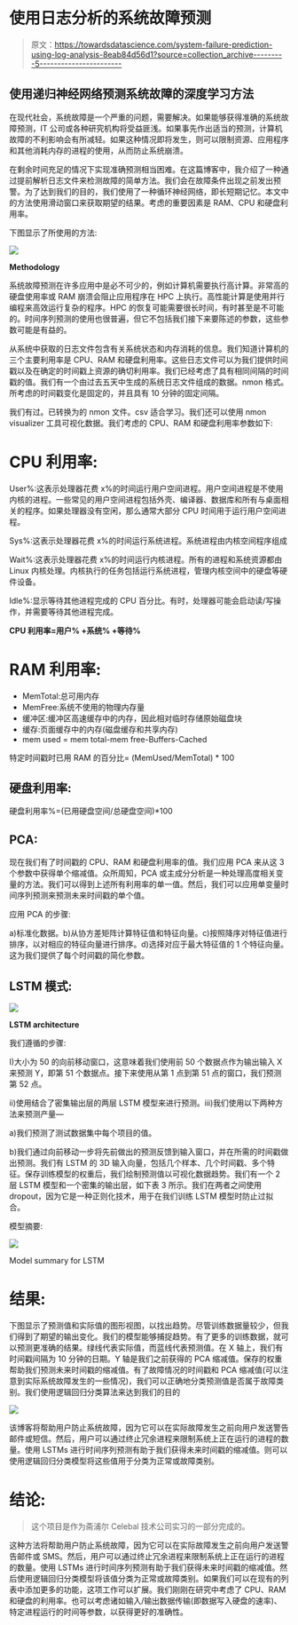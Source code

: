 # 使用日志分析的系统故障预测

> 原文：<https://towardsdatascience.com/system-failure-prediction-using-log-analysis-8eab84d56d1?source=collection_archive---------5----------------------->

## 使用递归神经网络预测系统故障的深度学习方法

在现代社会，系统故障是一个严重的问题，需要解决。如果能够获得准确的系统故障预测，IT 公司或各种研究机构将受益匪浅。如果事先作出适当的预测，计算机故障的不利影响会有所减轻。如果这种情况即将发生，则可以限制资源、应用程序和其他消耗内存的进程的使用，从而防止系统崩溃。

在剩余时间充足的情况下实现准确预测相当困难。在这篇博客中，我介绍了一种通过提前解析日志文件来检测故障的简单方法。我们会在故障条件出现之前发出预警。为了达到我们的目的，我们使用了一种循环神经网络，即长短期记忆。本文中的方法使用滑动窗口来获取期望的结果。考虑的重要因素是 RAM、CPU 和硬盘利用率。

下图显示了所使用的方法:

![](img/5a74b8cc0043cdbf896d325087366d34.png)

**Methodology**

系统故障预测在许多应用中是必不可少的，例如计算机需要执行高计算。非常高的硬盘使用率或 RAM 崩溃会阻止应用程序在 HPC 上执行。高性能计算是使用并行编程来高效运行复杂的程序。HPC 的恢复可能需要很长时间，有时甚至是不可能的。时间序列预测的使用也很普遍，但它不包括我们接下来要陈述的参数，这些参数可能是有益的。

从系统中获取的日志文件包含有关系统状态和内存消耗的信息。我们知道计算机的三个主要利用率是 CPU、RAM 和硬盘利用率。这些日志文件可以为我们提供时间戳以及在确定的时间戳上资源的确切利用率。我们已经考虑了具有相同间隔的时间戳的值。我们有一个由过去五天中生成的系统日志文件组成的数据。nmon 格式。所考虑的时间戳变化是固定的，并且具有 10 分钟的固定间隔。

我们有过。已转换为的 nmon 文件。csv 适合学习。我们还可以使用 nmon visualizer 工具可视化数据。我们考虑的 CPU、RAM 和硬盘利用率参数如下:

# CPU 利用率:

User%:这表示处理器花费 x%的时间运行用户空间进程。用户空间进程是不使用内核的进程。一些常见的用户空间进程包括外壳、编译器、数据库和所有与桌面相关的程序。如果处理器没有空闲，那么通常大部分 CPU 时间用于运行用户空间进程。

Sys%:这表示处理器花费 x%的时间运行系统进程。系统进程由内核空间程序组成

Wait%:这表示处理器花费 x%的时间运行内核进程。所有的进程和系统资源都由 Linux 内核处理。内核执行的任务包括运行系统进程，管理内核空间中的硬盘等硬件设备。

Idle%:显示等待其他进程完成的 CPU 百分比。有时，处理器可能会启动读/写操作，并需要等待其他进程完成。

**CPU 利用率=用户% +系统% +等待%**

# RAM 利用率:

*   MemTotal:总可用内存
*   MemFree:系统不使用的物理内存量
*   缓冲区:缓冲区高速缓存中的内存，因此相对临时存储原始磁盘块
*   缓存:页面缓存中的内存(磁盘缓存和共享内存)
*   mem used = mem total-mem free-Buffers-Cached

特定时间戳时已用 RAM 的百分比= (MemUsed/MemTotal) * 100

## 硬盘利用率:

硬盘利用率%=(已用硬盘空间/总硬盘空间)*100

## PCA:

现在我们有了时间戳的 CPU、RAM 和硬盘利用率的值。我们应用 PCA 来从这 3 个参数中获得单个缩减值。众所周知，PCA 或主成分分析是一种处理高度相关变量的方法。我们可以得到上述所有利用率的单一值。然后，我们可以应用单变量时间序列预测来预测未来时间戳的单个值。

应用 PCA 的步骤:

a)标准化数据。b)从协方差矩阵计算特征值和特征向量。c)按照降序对特征值进行排序，以对相应的特征向量进行排序。d)选择对应于最大特征值的 1 个特征向量。这为我们提供了每个时间戳的简化参数。

## LSTM 模式:

![](img/a18721ca3427c83bcb345bae12d68a69.png)

**LSTM architecture**

我们遵循的步骤:

I)大小为 50 的向前移动窗口，这意味着我们使用前 50 个数据点作为输出输入 X 来预测 Y，即第 51 个数据点。接下来使用从第 1 点到第 51 点的窗口，我们预测第 52 点。

ii)使用结合了密集输出层的两层 LSTM 模型来进行预测。iii)我们使用以下两种方法来预测产量—

a)我们预测了测试数据集中每个项目的值。

b)我们通过向前移动一步将先前做出的预测反馈到输入窗口，并在所需的时间戳做出预测。我们有 LSTM 的 3D 输入向量，包括几个样本、几个时间戳、多个特征。保存训练模型的权重后，我们绘制预测值以可视化数据趋势。我们有一个 2 层 LSTM 模型和一个密集的输出层，如下表 3 所示。我们在两者之间使用 dropout，因为它是一种正则化技术，用于在我们训练 LSTM 模型时防止过拟合。

模型摘要:

![](img/aa8e298bacd4e72395de35826cb646f2.png)

Model summary for LSTM

# 结果:

下图显示了预测值和实际值的图形视图，以找出趋势。尽管训练数据量较少，但我们得到了期望的输出变化。我们的模型能够捕捉趋势。有了更多的训练数据，就可以预测更准确的结果。绿线代表实际值，而蓝线代表预测值。在 X 轴上，我们有时间戳间隔为 10 分钟的日期。Y 轴是我们之前获得的 PCA 缩减值。保存的权重帮助我们预测未来时间戳的缩减值。有了故障情况的时间戳和 PCA 缩减值(可以注意到实际系统故障发生的一些情况)，我们可以正确地分类预测值是否属于故障类别。我们使用逻辑回归分类算法来达到我们的目的

![](img/59a2522d1c4db7a72624d0a399bee61c.png)

该博客将帮助用户防止系统故障，因为它可以在实际故障发生之前向用户发送警告邮件或短信。然后，用户可以通过终止冗余进程来限制系统上正在运行的进程的数量。使用 LSTMs 进行时间序列预测有助于我们获得未来时间戳的缩减值。则可以使用逻辑回归分类模型将这些值用于分类为正常或故障类别。

# 结论:

> 这个项目是作为斋浦尔 Celebal 技术公司实习的一部分完成的。

这种方法将帮助用户防止系统故障，因为它可以在实际故障发生之前向用户发送警告邮件或 SMS。然后，用户可以通过终止冗余进程来限制系统上正在运行的进程的数量。使用 LSTMs 进行时间序列预测有助于我们获得未来时间戳的缩减值。然后使用逻辑回归分类模型将该值分类为正常或故障类别。如果我们可以在现有的列表中添加更多的功能，这项工作可以扩展。我们刚刚在研究中考虑了 CPU、RAM 和硬盘的利用率。也可以考虑诸如输入/输出数据传输(即数据写入硬盘的速率)、特定进程运行的时间等参数，以获得更好的准确性。